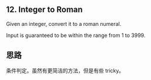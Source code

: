## 12. Integer to Roman

Given an integer, convert it to a roman numeral.

Input is guaranteed to be within the range from 1 to 3999.

## 思路

条件判定。虽然有更简洁的方法，但是有些 tricky。